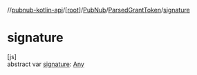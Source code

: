 //[pubnub-kotlin-api](../../../../index.md)/[[root]](../../index.md)/[PubNub](../index.md)/[ParsedGrantToken](index.md)/[signature](signature.md)

# signature

[js]\
abstract var [signature](signature.md): [Any](https://kotlinlang.org/api/core/kotlin-stdlib/kotlin/-any/index.html)
